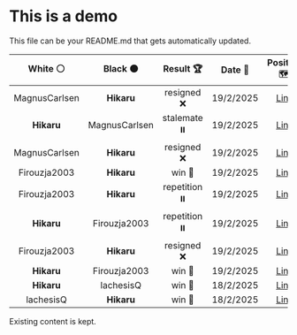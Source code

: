# This is a demo

This file can be your README.md that gets automatically updated.

<!--START_SECTION:chessStats-->
<!-- Automatically generated with https://github.com/Balastrong/chess-stats-action -->

| White ⚪ | Black ⚫ | Result 🏆 | Date 📅 | Position 🗺️ |
|:---:|:---:|:---:|:---:|:---:|
| MagnusCarlsen | **Hikaru** | resigned ❌ | 19/2/2025 | <a href="http://www.ee.unb.ca/cgi-bin/tervo/fen.pl?select=8/8/1K3k2/8/P3r1PP/1P6/8/5B2 w - - 1 58">Link</a> |
| **Hikaru** | MagnusCarlsen | stalemate ⏸️ | 19/2/2025 | <a href="http://www.ee.unb.ca/cgi-bin/tervo/fen.pl?select=8/8/8/b7/P7/7k/7p/7K w - - 2 103">Link</a> |
| MagnusCarlsen | **Hikaru** | resigned ❌ | 19/2/2025 | <a href="http://www.ee.unb.ca/cgi-bin/tervo/fen.pl?select=8/k3r3/p5R1/2N5/P1R5/2P2KP1/1b3P2/r7 b - - 18 47">Link</a> |
| Firouzja2003 | **Hikaru** | win 🥇 | 19/2/2025 | <a href="http://www.ee.unb.ca/cgi-bin/tervo/fen.pl?select=1r4rk/5pp1/2p4p/p1bbPP2/P1n2q2/2P2N1Q/2B3KP/R3R3 w - - 0 36">Link</a> |
| Firouzja2003 | **Hikaru** | repetition ⏸️ | 19/2/2025 | <a href="http://www.ee.unb.ca/cgi-bin/tervo/fen.pl?select=r4rk1/1p3pp1/1n1P3p/4P3/3P4/p2q2P1/4N1QP/3RR2K b - - 11 37">Link</a> |
| **Hikaru** | Firouzja2003 | repetition ⏸️ | 19/2/2025 | <a href="http://www.ee.unb.ca/cgi-bin/tervo/fen.pl?select=3rkb1r/p1p1pppp/2Q2n2/8/2Pq4/1P6/P2P1PPP/RN2KB1R b KQk - 10 16">Link</a> |
| Firouzja2003 | **Hikaru** | resigned ❌ | 19/2/2025 | <a href="http://www.ee.unb.ca/cgi-bin/tervo/fen.pl?select=8/b1R4k/q5p1/P3Pp1p/3p1P1P/8/6QK/4B3 b - - 6 103">Link</a> |
| **Hikaru** | Firouzja2003 | win 🥇 | 19/2/2025 | <a href="http://www.ee.unb.ca/cgi-bin/tervo/fen.pl?select=R7/P4kp1/5p1p/7P/5PP1/r3PK2/8/8 b - - 0 47">Link</a> |
| **Hikaru** | lachesisQ | win 🥇 | 18/2/2025 | <a href="http://www.ee.unb.ca/cgi-bin/tervo/fen.pl?select=4r3/p3r3/4Pn2/6kp/2BR1p2/1P6/P5P1/5RK1 b - - 1 33">Link</a> |
| lachesisQ | **Hikaru** | win 🥇 | 18/2/2025 | <a href="http://www.ee.unb.ca/cgi-bin/tervo/fen.pl?select=8/2p3k1/1p1Np2p/1P2p1pP/4n3/6N1/3p1qK1/Q7 w - - 0 60">Link</a> |

<!--END_SECTION:chessStats-->

Existing content is kept.
